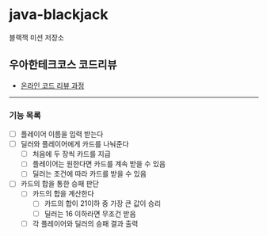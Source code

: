 # java-blackjack

블랙잭 미션 저장소

## 우아한테크코스 코드리뷰

- [온라인 코드 리뷰 과정](https://github.com/woowacourse/woowacourse-docs/blob/master/maincourse/README.md)

---
### 기능 목록
- [ ] 플레이어 이름을 입력 받는다
- [ ] 딜러와 플레이어에게 카드를 나눠준다
  - [ ] 처음에 두 장씩 카드를 지급
  - [ ] 플레이어는 원한다면 카드를 계속 받을 수 있음
  - [ ] 딜러는 조건에 따라 카드를 받을 수 있음
- [ ] 카드의 합을 통한 승패 판단
  - [ ] 카드의 합을 계산한다
    - [ ] 카드의 합이 21이하 중 가장 큰 값이 승리
    - [ ] 딜러는 16 이하라면 무조건 받음
  - [ ] 각 플레이어와 딜러의 승패 결과 출력
